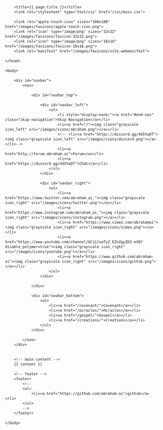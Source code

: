 <!DOCTYPE html>
<html>
	<head>

		<title>{{ page.title }}</title>
		<link rel="stylesheet" type="text/css" href="/css/main.css">
		
		<link rel="apple-touch-icon" sizes="180x180" href="/images/favicons/apple-touch-icon.png">
		<link rel="icon" type="image/png" sizes="32x32" href="/images/favicons/favicon-32x32.png">
		<link rel="icon" type="image/png" sizes="16x16" href="/images/favicons/favicon-16x16.png">
		<link rel="manifest" href="/images/favicons/site.webmanifest">

	</head>

	<body>		

		<div id="navbar">
			<nav>

				<div id="navbar_top">

					<div id="navbar_left">
						<ul>
							<li style="display:none;"><a href="#end-nav" class="skip-navigation">Skip Navigation</a></li>
							<li><a href="/"><img class="grayscale icon_left" src="/images/icons/abraham.png"></a></li>
							<!-- <li><a href="https://discord.gg/4dSYwDT"><img class="grayscale icon_left" src="/images/icons/discord.png"></a></li>-->
							<li><a href="http://forum.abraham.ai">Forum</a></li>
							<li><a href="https://discord.gg/4dSYwDT">Chat</a></li>
						</ul>
					</div>

					<div id="navbar_right">
						<ul>
							<li><a href="https://www.twitter.com/abraham_ai_"><img class="grayscale icon_right" src="/images/icons/twitter.png"></a></li>
							<li><a href="https://www.instagram.com/abraham_ai_"><img class="grayscale icon_right" src="/images/icons/instagram.png"></a></li>
							<li><a href="https://www.vimeo.com/abrahamai"><img class="grayscale icon_right" src="/images/icons/vimeo.png"></a></li>
							<li><a href="https://www.youtube.com/channel/UCjLCoaTyZ_EZoZgyZK2-eVQ?disable_polymer=true"><img class="grayscale icon_right" src="/images/icons/youtube.png"></a></li>
							<li><a href="https://www.github.com/abraham-ai"><img class="grayscale icon_right" src="/images/icons/github.png"></a></li>
						</ul>
					</div>

				</div>

				<div id="navbar_bottom">
					<ul>
		        		<li><a href="/covenant/">Covenant</a></li>
			        	<li><a href="/miracles/">Miracles</a></li>
			        	<li><a href="/gospel/">Gospel</a></li>
			        	<li><a href="/creations/">Creations</a></li>
		    		</ul>
		    	</div>

			</nav>
		</div>


		<!-- main content -->
		{{ content }}
		
		<!-- footer -->
		<footer>
			<!--
    		<ul>
        		<li><a href="https://github.com/abraham-ai">github</a></li>
			</ul>
			-->
		</footer>

	</body>

</html>
